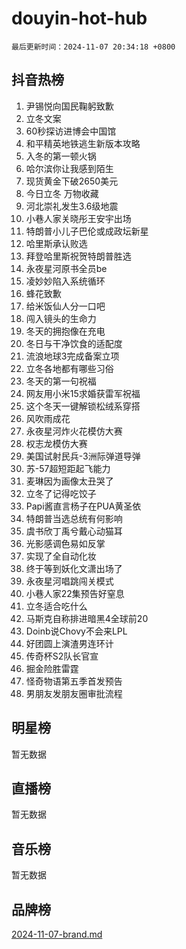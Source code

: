 # douyin-hot-hub

`最后更新时间：2024-11-07 20:34:18 +0800`

## 抖音热榜

1. 尹锡悦向国民鞠躬致歉
1. 立冬文案
1. 60秒探访进博会中国馆
1. 和平精英地铁逃生新版本攻略
1. 入冬的第一顿火锅
1. 哈尔滨你让我感到陌生
1. 现货黄金下破2650美元
1. 今日立冬 万物收藏
1. 河北崇礼发生3.6级地震
1. 小巷人家关晓彤王安宇出场
1. 特朗普小儿子巴伦或成政坛新星
1. 哈里斯承认败选
1. 拜登哈里斯祝贺特朗普胜选
1. 永夜星河原书全员be
1. 凌妙妙陷入系统循环
1. 蜂花致歉
1. 给米饭仙人分一口吧
1. 闯入镜头的生命力
1. 冬天的拥抱像在充电
1. 冬日与干净饮食的适配度
1. 流浪地球3完成备案立项
1. 立冬各地都有哪些习俗
1. 冬天的第一句祝福
1. 网友用小米15求婚获雷军祝福
1. 这个冬天一键解锁松绒系穿搭
1. 风吹雨成花
1. 永夜星河炸火花模仿大赛
1. 权志龙模仿大赛
1. 美国试射民兵-3洲际弹道导弹
1. 苏-57超短距起飞能力
1. 麦琳因为画像太丑哭了
1. 立冬了记得吃饺子
1. Papi酱直言杨子在PUA黄圣依
1. 特朗普当选总统有何影响
1. 虞书欣丁禹兮戴心动猫耳
1. 光影感调色易如反掌
1. 实现了全自动化妆
1. 终于等到妖化文潇出场了
1. 永夜星河唱跳闯关模式
1. 小巷人家22集预告好窒息
1. 立冬适合吃什么
1. 马斯克自称排进暗黑4全球前20
1. Doinb说Chovy不会来LPL
1. 好团圆上演渣男连环计
1. 传奇杯S2队长官宣
1. 掘金险胜雷霆
1. 怪奇物语第五季首发预告
1. 男朋友发朋友圈审批流程

## 明星榜

暂无数据

## 直播榜

暂无数据

## 音乐榜

暂无数据

## 品牌榜

[2024-11-07-brand.md](2024-11-07-brand.md)
